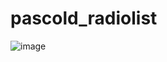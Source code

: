 # pascold_radiolist

![image](https://github.com/Pascold/pascold_radiolist/assets/103317571/d7eb0998-7fdc-4c4f-8a48-6c34cde97154)
